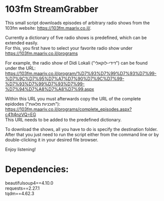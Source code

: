 # 103fm StreamGrabber
This small script downloads episodes of arbitrary radio shows from the 103fm website: https://103fm.maariv.co.il/.

Currently a dictionary of five radio shows is predefined, which can be extended easily. <br>
For this, you first have to select your favorite radio show under https://103fm.maariv.co.il/programs 

For example, the radio show of Didi Lokali ("דידי-לוקאלי") can be found under the URL: 
https://103fm.maariv.co.il/program/%D7%93%D7%99%D7%93%D7%99-%D7%9C%D7%95%D7%A7%D7%90%D7%9C%D7%99-%D7%93%D7%99%D7%93%D7%99-%D7%94%D7%A8%D7%A8%D7%99.aspx

Within this URL you must afterwards copy the URL of the complete epidodes ("תוכניות מלאות"):<br> 
https://103fm.maariv.co.il/programs/complete_episodes.aspx?c41t4nzVQ=EG 
<br>
This URL needs to be added to the predefined dictionary. 

To download the shows, all you have to do is specify the destination folder. <br>
After that you just need to run the script either from the command line or by double-clicking it in your desired file browser. 

Enjoy listening!


# Dependencies:
beautifulsoup4==4.10.0 <br>
requests==2.27.1 <br>
tqdm==4.62.3 <br>
